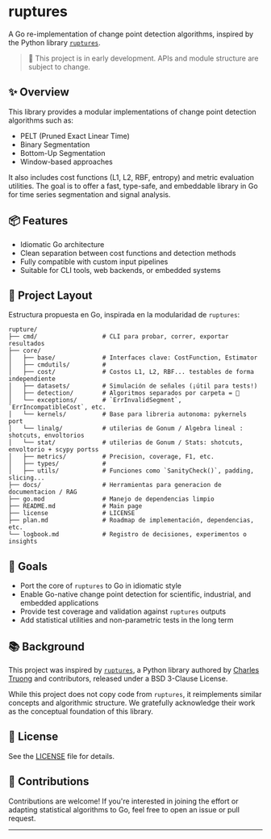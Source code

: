 # ruptures

A Go re-implementation of change point detection algorithms, inspired by the Python library [`ruptures`](https://github.com/deepcharles/ruptures).

> 🚧 This project is in early development. APIs and module structure are subject to change.

## ✨ Overview

This library provides a modular implementations of change point detection algorithms such as:

- PELT (Pruned Exact Linear Time)
- Binary Segmentation
- Bottom-Up Segmentation
- Window-based approaches

It also includes cost functions (L1, L2, RBF, entropy) and metric evaluation utilities. The goal is to offer a fast, type-safe, and embeddable library in Go for time series segmentation and signal analysis.

## 📦 Features

- Idiomatic Go architecture
- Clean separation between cost functions and detection methods
- Fully compatible with custom input pipelines
- Suitable for CLI tools, web backends, or embedded systems

## 🔧 Project Layout

Estructura propuesta en Go, inspirada en la modularidad de `ruptures`:

```text
rupture/
├── cmd/                  # CLI para probar, correr, exportar resultados
├── core/
│   ├── base/             # Interfaces clave: CostFunction, Estimator
│   ├── cmdutils/         # 
│   ├── cost/             # Costos L1, L2, RBF... testables de forma independiente
│   ├── datasets/         # Simulación de señales (¡útil para tests!)
│   ├── detection/        # Algoritmos separados por carpeta = 💯
│   └── exceptions/       # `ErrInvalidSegment`, `ErrIncompatibleCost`, etc.
│   └── kernels/          # Base para libreria autonoma: pykernels port
│   └── linalg/           # utilerias de Gonum / Algebra lineal : shotcuts, envoltorios
│   └── stat/             # utilerias de Gonum / Stats: shotcuts, envoltorio + scypy portss
│   ├── metrics/          # Precision, coverage, F1, etc.
│   ├── types/            # 
│   ├── utils/            # Funciones como `SanityCheck()`, padding, slicing...
├── docs/                 # Herramientas para generacion de documentacion / RAG
├── go.mod                # Manejo de dependencias limpio
├── README.md             # Main page
├── license               # LICENSE
├── plan.md               # Roadmap de implementación, dependencias, etc.
└── logbook.md            # Registro de decisiones, experimentos o insights

```

## 🏁 Goals

* Port the core of `ruptures` to Go in idiomatic style
* Enable Go-native change point detection for scientific, industrial, and embedded applications
* Provide test coverage and validation against `ruptures` outputs
* Add statistical utilities and non-parametric tests in the long term

## 📚 Background

This project was inspired by [`ruptures`](https://github.com/deepcharles/ruptures), a Python library authored by [Charles Truong](https://github.com/deepcharles) and contributors, released under a BSD 3-Clause License.

While this project does not copy code from `ruptures`, it reimplements similar concepts and algorithmic structure. We gratefully acknowledge their work as the conceptual foundation of this library.

## 📄 License

See the [LICENSE](LICENSE) file for details.

## 🤝 Contributions

Contributions are welcome! If you're interested in joining the effort or adapting statistical algorithms to Go, feel free to open an issue or pull request.

---
